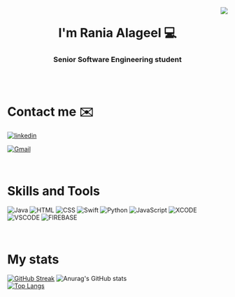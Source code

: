 <a href="https://visitcount.itsvg.in">
  <img src="https://visitcount.itsvg.in/api?id=DevM7mdAli&label=Profile%20Views&color=12&icon=2&pretty=true" align = "right"/>
</a> 

<h1 align="center">I'm Rania Alageel 💻 </h1>
<h3 align="center">
Senior Software Engineering student 
</h3> 
<br>
<br>

<!-- <h3 align="left">&nbsp; Contact me :</h3> -->

# Contact me ✉️ 
[![linkedin](https://img.shields.io/badge/LinkedIn-0077B5?style=for-the-badge&logo=linkedin&logoColor=white)](https://www.linkedin.com/in/rania-alageel-a23048220/)

[![Gmail](https://img.shields.io/badge/Gmail-D14836?style=for-the-badge&logo=gmail&logoColor=white)](mailto:rania.kh.ala@gmail.com)

<br>


# Skills and Tools 
![Java](https://img.shields.io/badge/java-%23ED8B00.svg?style=for-the-badge&logo=java&logoColor=white)
![HTML](https://img.shields.io/badge/HTML5-E34F26?style=for-the-badge&logo=html5&logoColor=white)
![CSS](https://img.shields.io/badge/CSS3-1572B6?style=for-the-badge&logo=css3&logoColor=white)
![Swift](https://img.shields.io/badge/Swift-FA7343?style=for-the-badge&logo=swift&logoColor=white)
![Python](https://img.shields.io/badge/Python-FFD43B?style=for-the-badge&logo=python&logoColor=blue)
![JavaScript](https://img.shields.io/badge/JavaScript-323330?style=for-the-badge&logo=javascript&logoColor=F7DF1E)
![XCODE](https://img.shields.io/badge/Xcode-007ACC?style=for-the-badge&logo=Xcode&logoColor=white)
![VSCODE](https://img.shields.io/badge/VSCode-0078D4?style=for-the-badge&logo=visual%20studio%20code&logoColor=white)
![FIREBASE](https://img.shields.io/badge/firebase-ffca28?style=for-the-badge&logo=firebase&logoColor=black)


<br>

# My stats 
[![GitHub Streak](https://streak-stats.demolab.com?user=Raniaalageel&theme=tokyonight&hide_border=true)](https://git.io/streak-stats)
![Anurag's GitHub stats](https://github-readme-stats.vercel.app/api?username=Raniaalageel&show_icons=true&theme=vision-friendly-dark&hide_border=true)
<br/>
[![Top Langs](https://github-readme-stats.vercel.app/api/top-langs/?username=Raniaalageel&layout=compact&theme=vision-friendly-dark&border=false&hide_border=true)](https://github.com/anuraghazra/github-readme-stats)













